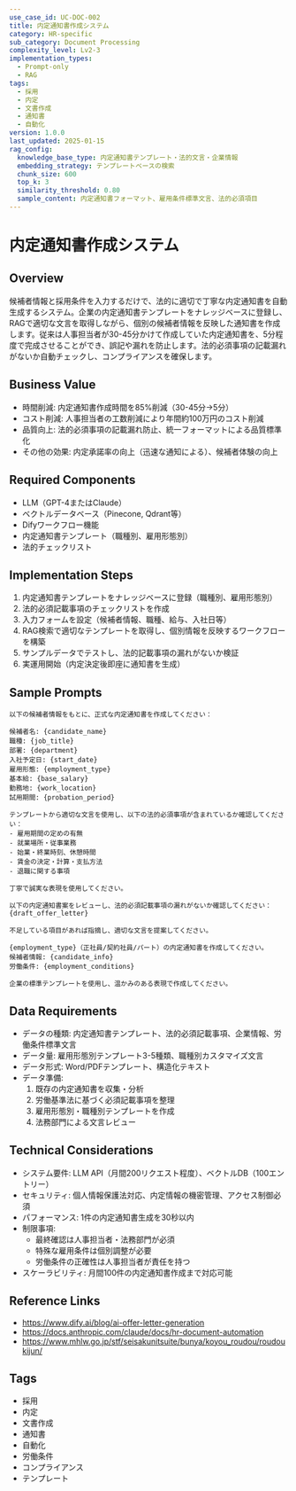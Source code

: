 ```yaml
---
use_case_id: UC-DOC-002
title: 内定通知書作成システム
category: HR-specific
sub_category: Document Processing
complexity_level: Lv2-3
implementation_types:
  - Prompt-only
  - RAG
tags:
  - 採用
  - 内定
  - 文書作成
  - 通知書
  - 自動化
version: 1.0.0
last_updated: 2025-01-15
rag_config:
  knowledge_base_type: 内定通知書テンプレート・法的文言・企業情報
  embedding_strategy: テンプレートベースの検索
  chunk_size: 600
  top_k: 3
  similarity_threshold: 0.80
  sample_content: 内定通知書フォーマット、雇用条件標準文言、法的必須項目
---
```


# 内定通知書作成システム

## Overview

候補者情報と採用条件を入力するだけで、法的に適切で丁寧な内定通知書を自動生成するシステム。企業の内定通知書テンプレートをナレッジベースに登録し、RAGで適切な文言を取得しながら、個別の候補者情報を反映した通知書を作成します。従来は人事担当者が30-45分かけて作成していた内定通知書を、5分程度で完成させることができ、誤記や漏れを防止します。法的必須事項の記載漏れがないか自動チェックし、コンプライアンスを確保します。

## Business Value

- 時間削減: 内定通知書作成時間を85%削減（30-45分→5分）
- コスト削減: 人事担当者の工数削減により年間約100万円のコスト削減
- 品質向上: 法的必須事項の記載漏れ防止、統一フォーマットによる品質標準化
- その他の効果: 内定承諾率の向上（迅速な通知による）、候補者体験の向上

## Required Components

- LLM（GPT-4またはClaude）
- ベクトルデータベース（Pinecone, Qdrant等）
- Difyワークフロー機能
- 内定通知書テンプレート（職種別、雇用形態別）
- 法的チェックリスト

## Implementation Steps

1. 内定通知書テンプレートをナレッジベースに登録（職種別、雇用形態別）
2. 法的必須記載事項のチェックリストを作成
3. 入力フォームを設定（候補者情報、職種、給与、入社日等）
4. RAG検索で適切なテンプレートを取得し、個別情報を反映するワークフローを構築
5. サンプルデータでテストし、法的記載事項の漏れがないか検証
6. 実運用開始（内定決定後即座に通知書を生成）

## Sample Prompts

```
以下の候補者情報をもとに、正式な内定通知書を作成してください：

候補者名: {candidate_name}
職種: {job_title}
部署: {department}
入社予定日: {start_date}
雇用形態: {employment_type}
基本給: {base_salary}
勤務地: {work_location}
試用期間: {probation_period}

テンプレートから適切な文言を使用し、以下の法的必須事項が含まれているか確認してください：
- 雇用期間の定めの有無
- 就業場所・従事業務
- 始業・終業時刻、休憩時間
- 賃金の決定・計算・支払方法
- 退職に関する事項

丁寧で誠実な表現を使用してください。
```

```
以下の内定通知書案をレビューし、法的必須記載事項の漏れがないか確認してください：
{draft_offer_letter}

不足している項目があれば指摘し、適切な文言を提案してください。
```

```
{employment_type}（正社員/契約社員/パート）の内定通知書を作成してください。
候補者情報: {candidate_info}
労働条件: {employment_conditions}

企業の標準テンプレートを使用し、温かみのある表現で作成してください。
```

## Data Requirements

- データの種類: 内定通知書テンプレート、法的必須記載事項、企業情報、労働条件標準文言
- データ量: 雇用形態別テンプレート3-5種類、職種別カスタマイズ文言
- データ形式: Word/PDFテンプレート、構造化テキスト
- データ準備:
  1. 既存の内定通知書を収集・分析
  2. 労働基準法に基づく必須記載事項を整理
  3. 雇用形態別・職種別テンプレートを作成
  4. 法務部門による文言レビュー

## Technical Considerations

- システム要件: LLM API（月間200リクエスト程度）、ベクトルDB（100エントリー）
- セキュリティ: 個人情報保護法対応、内定情報の機密管理、アクセス制御必須
- パフォーマンス: 1件の内定通知書生成を30秒以内
- 制限事項:
  - 最終確認は人事担当者・法務部門が必須
  - 特殊な雇用条件は個別調整が必要
  - 労働条件の正確性は人事担当者が責任を持つ
- スケーラビリティ: 月間100件の内定通知書作成まで対応可能

## Reference Links

- https://www.dify.ai/blog/ai-offer-letter-generation
- https://docs.anthropic.com/claude/docs/hr-document-automation
- https://www.mhlw.go.jp/stf/seisakunitsuite/bunya/koyou_roudou/roudoukijun/

## Tags

- 採用
- 内定
- 文書作成
- 通知書
- 自動化
- 労働条件
- コンプライアンス
- テンプレート
